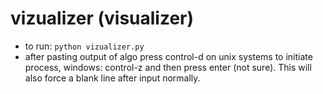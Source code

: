 # vizualizer (visualizer)

* to run: `python vizualizer.py`
* after pasting output of algo press control-d on unix systems to initiate process, windows: control-z and then press enter (not sure). This will also force a blank line after input normally.
